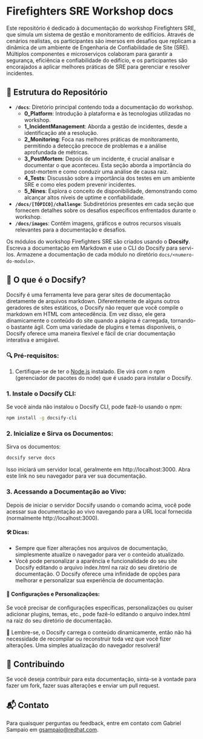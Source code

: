 # Firefighters SRE Workshop docs

Este repositório é dedicado à documentação do workshop Firefighters SRE, que simula um sistema de gestão e monitoramento de edifícios. Através de cenários realistas, os participantes são imersos em desafios que replicam a dinâmica de um ambiente de Engenharia de Confiabilidade de Site (SRE). Múltiplos componentes e microserviços colaboram para garantir a segurança, eficiência e confiabilidade do edifício, e os participantes são encorajados a aplicar melhores práticas de SRE para gerenciar e resolver incidentes.

## 📁 Estrutura do Repositório

- **`/docs`**: Diretório principal contendo toda a documentação do workshop.
  - **0_Platform**: Introdução à plataforma e às tecnologias utilizadas no workshop.
  - **1_IncidentManagement**: Aborda a gestão de incidentes, desde a identificação até a resolução.
  - **2_Monitoring**: Foca nas melhores práticas de monitoramento, permitindo a detecção precoce de problemas e a análise aprofundada de métricas.
  - **3_PostMortem**: Depois de um incidente, é crucial analisar e documentar o que aconteceu. Esta seção aborda a importância do post-mortem e como conduzir uma análise de causa raiz.
  - **4_Tests**: Discussão sobre a importância dos testes em um ambiente SRE e como eles podem prevenir incidentes.
  - **5_Nines**: Explora o conceito de disponibilidade, demonstrando como alcançar altos níveis de uptime e confiabilidade.
- **`/docs/[TÓPICO]/challenge`**: Subdiretórios presentes em cada seção que fornecem detalhes sobre os desafios específicos enfrentados durante o workshop.
- **`/docs/images`**: Contêm imagens, gráficos e outros recursos visuais relevantes para a documentação e desafios.

Os módulos do workshop Firefighters SRE são criados usando o **Docsify**. Escreva a documentação em Markdown e use o CLI do Docsify para servi-los. Armazene a documentação de cada módulo no diretório `docs/<numero-do-modulo>`.

## 📘 O que é o Docsify?
Docsify é uma ferramenta leve para gerar sites de documentação diretamente de arquivos markdown. Diferentemente de alguns outros geradores de sites estáticos, o Docsify não requer que você compile o markdown em HTML com antecedência. Em vez disso, ele gera dinamicamente o conteúdo do site quando a página é carregada, tornando-o bastante ágil. Com uma variedade de plugins e temas disponíveis, o Docsify oferece uma maneira flexível e fácil de criar documentação interativa e amigável.

### 🔍 Pré-requisitos:
1. Certifique-se de ter o [Node.js](https://nodejs.org/) instalado. Ele virá com o npm (gerenciador de pacotes do node) que é usado para instalar o Docsify.

### 1. Instale o Docsify CLI:
Se você ainda não instalou o Docsify CLI, pode fazê-lo usando o npm:

```bash
npm install -g docsify-cli
```

### 2. Inicialize e Sirva os Documentos:
Sirva os documentos:

```bash
docsify serve docs
```

Isso iniciará um servidor local, geralmente em http://localhost:3000. Abra este link no seu navegador para ver sua documentação.

### 3. Acessando a Documentação ao Vivo:
Depois de iniciar o servidor Docsify usando o comando acima, você pode acessar sua documentação ao vivo navegando para a URL local fornecida (normalmente http://localhost:3000).

#### 🛠️ Dicas:

- Sempre que fizer alterações nos arquivos de documentação, simplesmente atualize o navegador para ver o conteúdo atualizado.
- Você pode personalizar a aparência e funcionalidade do seu site Docsify editando o arquivo index.html na raiz do seu diretório de documentação. O Docsify oferece uma infinidade de opções para melhorar e personalizar sua experiência de documentação.

#### 📜 Configurações e Personalizações:
Se você precisar de configurações específicas, personalizações ou quiser adicionar plugins, temas, etc., pode fazê-lo editando o arquivo index.html na raiz do seu diretório de documentação.

🧠 Lembre-se, o Docsify carrega o conteúdo dinamicamente, então não há necessidade de recompilar ou reconstruir toda vez que você fizer alterações. Uma simples atualização do navegador resolverá!

## 🤝 Contribuindo

Se você deseja contribuir para esta documentação, sinta-se à vontade para fazer um fork, fazer suas alterações e enviar um pull request.

## 📬 Contato

Para quaisquer perguntas ou feedback, entre em contato com Gabriel Sampaio em gsampaio@redhat.com.

